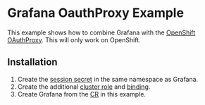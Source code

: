 # Grafana OauthProxy Example

This example shows how to combine Grafana with the [OpenShift OAuthProxy](https://github.com/openshift/oauth-proxy). This will only work on OpenShift.

## Installation

1. Create the [session secret](./session-secret.yaml) in the same namespace as Grafana.
2. Create the additional [cluster role](./cluster_role.yaml) and [binding](./cluster_role_binding.yaml).
3. Create Grafana from the [CR](./Grafana.yaml) in this example.
